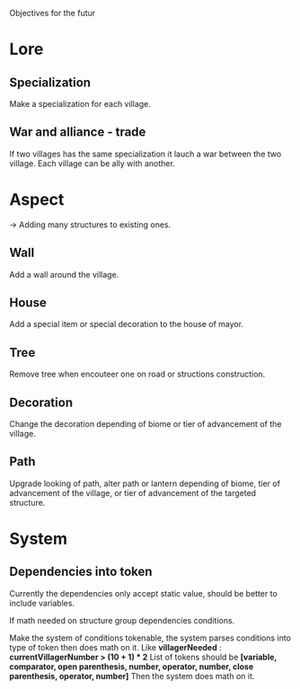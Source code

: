 Objectives for the futur


# Lore

## Specialization

Make a specialization for each village.

## War and alliance - trade

If two villages has the same specialization it lauch a war between the two village. Each village can be ally with another.


# Aspect 

-> Adding many structures to existing ones.

## Wall

Add a wall around the village.

## House

Add a special item or special decoration to the house of mayor.

## Tree

Remove tree when encouteer one on road or structions construction.

## Decoration

Change the decoration depending of biome or tier of advancement of the village.

## Path

Upgrade looking of path, alter path or lantern depending of biome, tier of advancement of the village, or tier of advancement of the targeted structure.



# System

## Dependencies into token

Currently the dependencies only accept static value, should be better to include variables.

If math needed on structure group dependencies conditions.

Make the system of conditions tokenable, the system parses conditions into type of token then does math on it.
Like **villagerNeeded** : **currentVillagerNumber > (10 + 1) * 2**
List of tokens should be **[variable, comparator, open parenthesis, number, operator, number, close parenthesis, operator, number]**
Then the system does math on it. 